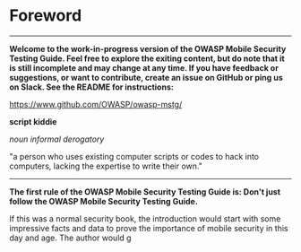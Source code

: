 # Foreword

---

**Welcome to the work-in-progress version of the OWASP Mobile Security Testing Guide. Feel free to explore the exiting content, but do note  that it is still incomplete and may change at any time. If you have feedback or suggestions, or want to contribute, create an issue on GitHub or ping us on Slack. See the README for instructions:**

https://www.github.com/OWASP/owasp-mstg/

**script kiddie**

*noun informal derogatory*

"a person who uses existing computer scripts or codes to hack into computers, lacking the expertise to write their own."

---

**The first rule of the OWASP Mobile Security Testing Guide is: Don't just follow the OWASP Mobile Security Testing Guide.**

If this was a normal security book, the introduction would start with some impressive facts and data to prove the importance of mobile security in this day and age. The author would g

